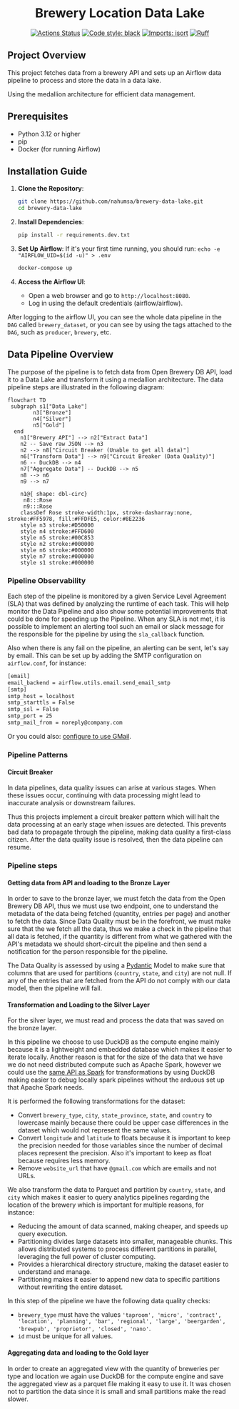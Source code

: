 <h1 align="center">Brewery Location Data Lake</h1>
<p align="center">
<a href="https://github.com/nahumsa/brewery-data-lake/actions"><img alt="Actions Status" src="https://github.com/nahumsa/brewery-data-lake/actions/workflows/ci.yaml/badge.svg"></a>
<a href="https://github.com/psf/black"><img alt="Code style: black" src="https://img.shields.io/badge/code%20style-black-000000.svg"></a>
<a href="https://pycqa.github.io/isort/"><img alt="Imports: isort" src="https://img.shields.io/badge/%20imports-isort-%231674b1?style=flat&labelColor=ef8336"></a>
<a href="https://github.com/astral-sh/ruff"><img alt="Ruff" src="https://img.shields.io/endpoint?url=https://raw.githubusercontent.com/astral-sh/ruff/main/assets/badge/v2.json"></a>
</p>

## Project Overview

This project fetches data from a brewery API and sets up an Airflow data pipeline to process and store the data in a data lake.

Using the medallion architecture for efficient data management.

## Prerequisites

- Python 3.12 or higher
- pip
- Docker (for running Airflow)

## Installation Guide

1. **Clone the Repository**:

   ```bash
   git clone https://github.com/nahumsa/brewery-data-lake.git
   cd brewery-data-lake
   ```

2. **Install Dependencies**:

   ```bash
   pip install -r requirements.dev.txt
   ```

3. **Set Up Airflow**:
 If it's your first time running, you should run:
`echo -e "AIRFLOW_UID=$(id -u)" > .env`

   ```bash
   docker-compose up
   ```

3. **Access the Airflow UI**:
   - Open a web browser and go to `http://localhost:8080`.
   - Log in using the default credentials (airflow/airflow).

After logging to the airflow UI, you can see the whole data pipeline in the `DAG` called `brewery_dataset`,
or you can see by using the tags attached to the `DAG`, such as `producer`, `brewery`, etc.

## Data Pipeline Overview

The purpose of the pipeline is to fetch data from Open Brewery DB API,
load it to a Data Lake and transform it using a medallion architecture.
The data pipeline steps are illustrated in the following diagram:

```mermaid
flowchart TD
 subgraph s1["Data Lake"]
        n3["Bronze"]
        n4["Silver"]
        n5["Gold"]
  end
    n1["Brewery API"] --> n2["Extract Data"]
    n2 -- Save raw JSON --> n3
    n2 --> n8["Circuit Breaker (Unable to get all data)"]
    n6["Transform Data"] --> n9["Circuit Breaker (Data Quality)"]
    n6 -- DuckDB --> n4
    n7["Aggregate Data"] -- DuckDB --> n5
    n8 --> n6
    n9 --> n7

    n1@{ shape: dbl-circ}
     n8:::Rose
     n9:::Rose
    classDef Rose stroke-width:1px, stroke-dasharray:none, stroke:#FF5978, fill:#FFDFE5, color:#8E2236
    style n3 stroke:#D50000
    style n4 stroke:#FFD600
    style n5 stroke:#00C853
    style n2 stroke:#000000
    style n6 stroke:#000000
    style n7 stroke:#000000
    style s1 stroke:#000000
```

### Pipeline Observability

Each step of the pipeline is monitored by a given Service Level Agreement (SLA)
that was defined by analyzing the runtime of each task. This will help monitor
the Data Pipeline and also show some potential improvements that could be done
for speeding up the Pipeline. When any SLA is not met, it is possible to
implement an alerting tool such an email or slack message for the responsible
for the pipeline by using the `sla_callback` function.

Also when there is any fail on the pipeline, an alerting can be sent, let's say
by email. This can be set up by adding the SMTP configuration on `airflow.conf`, for instance:

```bash
[email]
email_backend = airflow.utils.email.send_email_smtp
[smtp]
smtp_host = localhost
smtp_starttls = False
smtp_ssl = False
smtp_port = 25
smtp_mail_from = noreply@company.com
```

Or you could also: [configure to use GMail](<https://helptechcommunity.wordpress.com/2020/04/04/airflow-email-configuration/>).

### Pipeline Patterns

#### Circuit Breaker

In data pipelines, data quality issues can arise at various stages. When these issues
occur, continuing with data processing might lead to inaccurate analysis or
downstream failures.

Thus this projects implement a circuit breaker pattern which will halt the data processing
at an early stage when issues are detected.
This prevents bad data to propagate through the pipeline, making data quality a first-class
citizen. After the data quality issue is resolved, then the data pipeline can resume.

### Pipeline steps

#### Getting data from API and loading to the Bronze Layer

In order to save to the bronze layer, we must fetch the data from the Open
Brewery DB API, thus we must use two endpoint, one to understand the metadata
of the data being fetched (quantity, entries per page) and another to
fetch the data. Since Data Quality must be in the forefront, we must make sure
that the we fetch all the data, thus we make a check in the pipeline that all
data is fetched, if the quantity is different from what we gathered with the
API's metadata we should short-circuit the pipeline and then send a notification
for the person responsible for the pipeline.

The Data Quality is assessed by using a
[Pydantic](https://docs.pydantic.dev/latest/) Model
to make sure that columns that are used for partitions
(`country`, `state`, and `city`) are not null.
If any of the entries that are fetched from the API do not comply
with our data model, then the pipeline will fail.

#### Transformation and Loading to the Silver Layer

For the silver layer, we must read and process the data that was saved on the bronze layer.

In this pipeline we choose to use DuckDB as the compute engine
mainly because it is a lightweight and embedded database which makes it easier to
iterate locally. Another reason is that for the size
of the data that we have we do not need distributed compute such as Apache Spark, however
we could use the [same API as Spark](https://duckdb.org/docs/api/python/spark_api.html)
for transformations by using DuckDB making easier to debug locally spark pipelines without
the arduous set up that Apache Spark needs.

It is performed the following transformations for the dataset:

- Convert `brewery_type`, `city`, `state_province`, `state`, and `country` to lowercase mainly
because there could be upper case differences in the dataset which would not represent the
same values.
- Convert `longitude` and `latitude` to floats because it is important to keep the precision
needed for those variables since the number of decimal places represent the precision. Also
it's important to keep as float because requires less memory.
- Remove `website_url` that have `@gmail.com` which are emails and not URLs.

We also transform the data to Parquet and partition by `country`, `state`, and `city`
which makes it easier to query analytics pipelines regarding the location of the brewery
which is important for multiple reasons, for instance:

- Reducing the amount of data scanned, making cheaper, and speeds up query execution.
- Partitioning divides large datasets into smaller, manageable chunks.
This allows distributed systems to process different partitions in parallel,
leveraging the full power of cluster computing.
- Provides a hierarchical directory structure, making the dataset
easier to understand and manage.
- Partitioning makes it easier to append new data to specific partitions without rewriting
the entire dataset.

In this step of the pipeline we have the following data quality checks:

- `brewery_type` must have the values `'taproom', 'micro', 'contract',
'location', 'planning', 'bar', 'regional', 'large', 'beergarden', 'brewpub',
'proprietor', 'closed', 'nano'`.
- `id` must be unique for all values.

#### Aggregating data and loading to the Gold layer

In order to create an aggregated view with the quantity of breweries per type and
location we again use DuckDB for the compute engine and save the aggregated view
as a parquet file making it easy to use it. It was chosen not to partition
the data since it is small and small partitions make the read slower.
